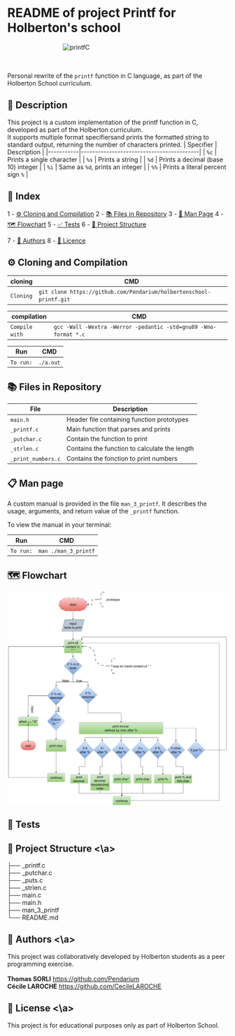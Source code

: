 # README of project Printf for Holberton's school

<img alt="printfC" width="250" src="https://media1.giphy.com/media/v1.Y2lkPTc5MGI3NjExMWc3bmFsM3U2MGh0NWNwOGV1eWJteHU2Z25wcjVxZ3B4aHh2NDFycyZlcD12MV9pbnRlcm5hbF9naWZfYnlfaWQmY3Q9Zw/YYW0hHizzIOrlhimPG/giphy.gif" style="display: block; margin-left: auto; margin-right: auto;">

\
\
Personal rewrite of the `printf` function in C language, as part of the Holberton School curriculum.

## 📘 Description

This project is a custom implementation of the printf function in C, developed as part of the Holberton curriculum.\
It supports multiple format specifiersand prints the formatted string to standard output, returning the number of characters printed.
| Specifier | Description                              |
|-----------|------------------------------------------|
| `%c`      | Prints a single character                |
| `%s`      | Prints a string                          |
| `%d`      | Prints a decimal (base 10) integer       |
| `%i`      | Same as `%d`, prints an integer          |
| `%%`      | Prints a literal percent sign `%`        |

## 🧭 Index

1 - [⚙️ Cloning and Compilation](#Cloning)
2 - [📚 Files in Repository](#files)
3 - [📄 Man Page](#man-page)
4 - [ 🗺️ Flowchart](#-flowchart)
5 - [✅ Tests](#-tests)
6 - [📁 Project Structure](#-structure-du-projet)

7 - [👥 Authors](#authors)
8 - [📜 Licence](#licence)


## ⚙️ Cloning and Compilation <a id=Cloning></a>

| cloning |CMD|
|-----------------------|-------------------------------------------------------|
| `Cloning` | `git clone https://github.com/Pendarium/holbertonschool-printf.git` |



| compilation |CMD|
|-----------------------|-------------------------------------------------------|
| `Compile with` | `gcc -Wall -Wextra -Werror -pedantic -std=gnu89 -Wno-format *.c` |

| Run |CMD|
|-----------------------|-------------------------------------------------------|
| `To run:` | `./a.out` |



## 📚 Files in Repository <a id="files"></a>

| File | Description |
|-----------------------|-------------------------------------------------------|
| `main.h` | Header file containing function prototypes |
| `_printf.c` | Main function that parses and prints |
| `_putchar.c` | Contain the function to print |
| `_strlen.c` | Contains the function to calculate the length |
| `_print_numbers.c` | Contains the fonction to print numbers |


## 📋 Man page <a id="man-page"></a>

A custom manual is provided in the file `man_3_printf`. It describes the usage, arguments, and return value of the `_printf` function.

To view the manual in your terminal:

| Run |CMD|
|-----------------------|-------------------------------------------------------|
| `To run:` | `man ./man_3_printf` |


## 🗺️ Flowchart <a id=flowchart> </a>
![Flowchart of _printf logic](https://github.com/Pendarium/holbertonschool-printf/blob/main/printf-Flowchart.drawio.png)

## 🧪 Tests <a id="-tests"></a>


## 📁 Project Structure <a id="-tests"><\a>

├── _printf.c\
├── _putchar.c\
├── _puts.c\
├── _strlen.c\
├── main.c\
├── main.h\
├── man_3_printf\
└── README.md



## 👥 Authors <a id="authors"><\a>
This project was collaboratively developed by Holberton students as a peer programming exercise.\
\
**Thomas SORLI** https://github.com/Pendarium \
**Cécile LAROCHE** https://github.com/CecileLAROCHE

## 📜 License <a id="licence"><\a>

This project is for educational purposes only as part of Holberton School.